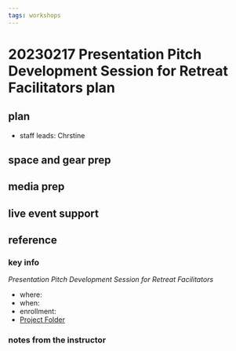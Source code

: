 ```yaml
---
tags: workshops
---
```

# 20230217 Presentation Pitch Development Session for Retreat Facilitators plan

## plan
* staff leads: Chrstine
## space and gear prep
## media prep
## live event support
## reference
### key info
*Presentation Pitch Development Session for Retreat Facilitators*
* where: 
* when: 
* enrollment: 
* [Project Folder]()

### notes from the instructor
